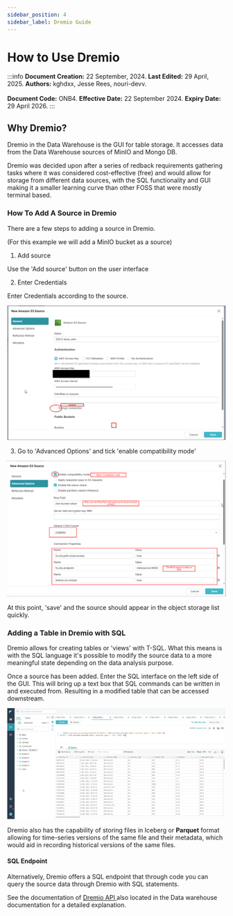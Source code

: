```yaml
--- 
sidebar_position: 4
sidebar_label: Dremio Guide
---
```


# How to Use Dremio

:::info
**Document Creation:** 22 September, 2024. **Last Edited:** 29 April, 2025. **Authors:** kghdxx, Jesse Rees, nouri-devv.
<br></br> **Document Code:** ONB4. **Effective Date:** 22 September 2024. **Expiry Date:** 29 April 2026.
:::

## Why Dremio?

Dremio in the Data Warehouse is the GUI for table storage. It accesses data from the Data Warehouse sources of MinIO and Mongo DB.

  

Dremio was decided upon after a series of redback requirements gathering tasks where it was considered cost-effective (free) and would allow for storage from different data sources, with the SQL functionality and GUI making it a smaller learning curve than other FOSS that were mostly terminal based.

  

### How To Add A Source in Dremio

There are a few steps to adding a source in Dremio.

(For this example we will add a MinIO bucket as a source)

  

1. Add source

Use the 'Add source' button on the user interface

2. Enter Credentials

Enter Credentials according to the source.

![Addingasource1](./pictures/Addingasource1.png)

3. Go to 'Advanced Options' and tick 'enable compatibility mode'

![Addingasource2](./pictures/Addingasource2.png)

  

At this point, 'save' and the source should appear in the object storage list quickly.

  
  

### Adding a Table in Dremio with SQL

Dremio allows for creating tables or 'views' with T-SQL. What this means is with the SQL language it's possible to modify the source data to a more meaningful state depending on the data analysis purpose.

  

Once a source has been added. Enter the SQL interface on the left side of the GUI. This will bring up a text box that SQL commands can be written in and executed from. Resulting in a modified table that can be accessed downstream.

![Dremio3](./pictures/Dremio3.png)

  

Dremio also has the capability of storing files in Iceberg or **Parquet** format allowing for time-series versions of the same file and their metadata, which would aid in recording historical versions of the same files.

#### SQL Endpoint

Alternatively, Dremio offers a SQL endpoint that through code you can query the source data through Dremio with SQL statements.

  

See the documentation of [Dremio API ](https://redback-operations.github.io/redback-documentation/docs/data-warehousing/Data%20Lakehouse/Dremio-API(For%20data%20analysts)) also located in the Data warehouse documentation for a detailed explanation.



